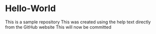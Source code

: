 # Hello-World
This is a sample repository
This was created using the help text directly from the GitHub website
This will now be committed
